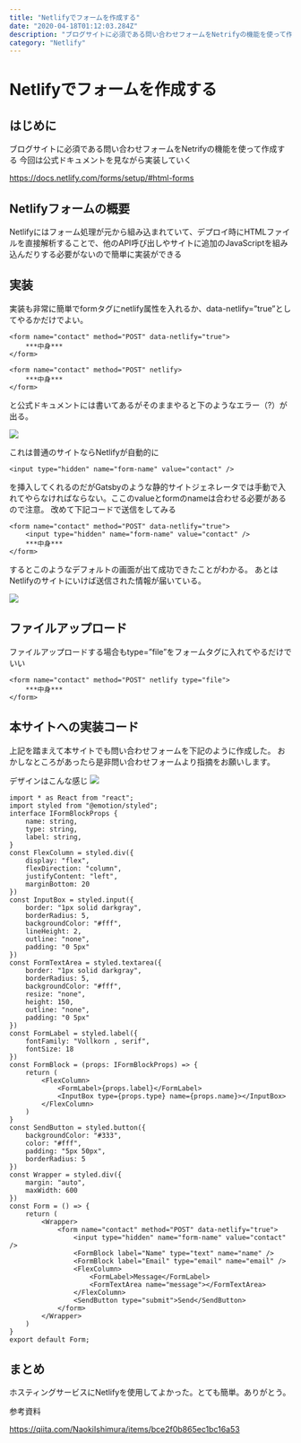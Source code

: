 ```yaml
---
title: "Netlifyでフォームを作成する"
date: "2020-04-18T01:12:03.284Z"
description: "ブログサイトに必須である問い合わせフォームをNetrifyの機能を使って作成する"
category: "Netlify"
---
```



# Netlifyでフォームを作成する

## はじめに

ブログサイトに必須である問い合わせフォームをNetrifyの機能を使って作成する
今回は公式ドキュメントを見ながら実装していく

https://docs.netlify.com/forms/setup/#html-forms



## Netlifyフォームの概要

Netlifyにはフォーム処理が元から組み込まれていて、デプロイ時にHTMLファイルを直接解析することで、他のAPI呼び出しやサイトに追加のJavaScriptを組み込んだりする必要がないので簡単に実装ができる


## 実装

実装も非常に簡単でformタグにnetlify属性を入れるか、data-netlify=”true”としてやるかだけでよい。

```tsx
<form name="contact" method="POST" data-netlify="true">
    ***中身***
</form>
```

```tsx
<form name="contact" method="POST" netlify>
    ***中身***
</form>
```

と公式ドキュメントには書いてあるがそのままやると下のようなエラー（?）が出る。

![](https://paper-attachments.dropbox.com/s_7EDA8B45153C2C700E2F73B690C3F6359551A38A465DB450B74EF0CA587086A8_1587177044301_image.png)


これは普通のサイトならNetlifyが自動的に

```tsx
<input type="hidden" name="form-name" value="contact" />
```
を挿入してくれるのだがGatsbyのような静的サイトジェネレータでは手動で入れてやらなければならない。ここのvalueとformのnameは合わせる必要があるので注意。
改めて下記コードで送信をしてみる

```tsx
<form name="contact" method="POST" data-netlify="true">
    <input type="hidden" name="form-name" value="contact" />
    ***中身***
</form>
```
    

するとこのようなデフォルトの画面が出て成功できたことがわかる。
あとはNetlifyのサイトにいけば送信された情報が届いている。

![](https://paper-attachments.dropbox.com/s_7EDA8B45153C2C700E2F73B690C3F6359551A38A465DB450B74EF0CA587086A8_1587177189779_image.png)

## ファイルアップロード

ファイルアップロードする場合もtype=”file”をフォームタグに入れてやるだけでいい
```tsx
<form name="contact" method="POST" netlify type="file">
    ***中身***
</form>
```

## 本サイトへの実装コード

上記を踏まえて本サイトでも問い合わせフォームを下記のように作成した。
おかしなところがあったら是非問い合わせフォームより指摘をお願いします。

デザインはこんな感じ
![](https://paper.dropbox.com/ep/redirect/image?url=https%3A%2F%2Fpaper-attachments.dropbox.com%2Fs_7EDA8B45153C2C700E2F73B690C3F6359551A38A465DB450B74EF0CA587086A8_1587178157002_image.png&hmac=BxXyMN53qJIeKoU9F5IthXnwYUJiR9%2Bvnm0sz9ltj8E%3D&width=1490)

```tsx:title=Form.tsx
import * as React from "react";
import styled from "@emotion/styled";
interface IFormBlockProps {
    name: string,
    type: string,
    label: string,
}
const FlexColumn = styled.div({
    display: "flex",
    flexDirection: "column",
    justifyContent: "left",
    marginBottom: 20
})
const InputBox = styled.input({
    border: "1px solid darkgray",
    borderRadius: 5,
    backgroundColor: "#fff",
    lineHeight: 2,
    outline: "none",
    padding: "0 5px"
})
const FormTextArea = styled.textarea({
    border: "1px solid darkgray",
    borderRadius: 5,
    backgroundColor: "#fff",
    resize: "none",
    height: 150,
    outline: "none",
    padding: "0 5px"
})
const FormLabel = styled.label({
    fontFamily: "Vollkorn , serif",
    fontSize: 18
})
const FormBlock = (props: IFormBlockProps) => {
    return (
        <FlexColumn>
            <FormLabel>{props.label}</FormLabel>
            <InputBox type={props.type} name={props.name}></InputBox>
        </FlexColumn>
    )
}
const SendButton = styled.button({
    backgroundColor: "#333",
    color: "#fff",
    padding: "5px 50px",
    borderRadius: 5
})
const Wrapper = styled.div({
    margin: "auto",
    maxWidth: 600
})
const Form = () => {
    return (
        <Wrapper>
            <form name="contact" method="POST" data-netlify="true">
                <input type="hidden" name="form-name" value="contact" />
                <FormBlock label="Name" type="text" name="name" />
                <FormBlock label="Email" type="email" name="email" />
                <FlexColumn>
                    <FormLabel>Message</FormLabel>
                    <FormTextArea name="message"></FormTextArea>
                </FlexColumn>
                <SendButton type="submit">Send</SendButton>
            </form>
        </Wrapper>
    )
}
export default Form;
```

## まとめ

ホスティングサービスにNetlifyを使用してよかった。とても簡単。ありがとう。


参考資料

https://qiita.com/NaokiIshimura/items/bce2f0b865ec1bc16a53


